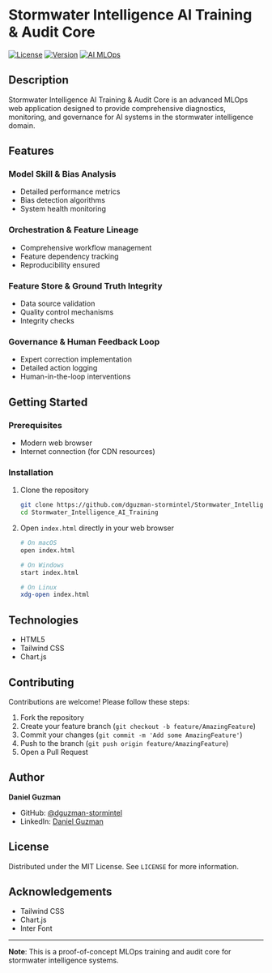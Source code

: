 # Stormwater Intelligence AI Training & Audit Core

[![License](https://img.shields.io/badge/License-MIT-blue.svg)](https://opensource.org/licenses/MIT)
[![Version](https://img.shields.io/badge/version-1.0.0-green.svg)](https://github.com/dguzman-stormintel/Stormwater_Intelligence_AI_Training)
[![AI MLOps](https://img.shields.io/badge/MLOps-AI%20Governance-orange)](https://en.wikipedia.org/wiki/MLOps)

## Description

Stormwater Intelligence AI Training & Audit Core is an advanced MLOps web application designed to provide comprehensive diagnostics, monitoring, and governance for AI systems in the stormwater intelligence domain.

## Features

### Model Skill & Bias Analysis
- Detailed performance metrics
- Bias detection algorithms
- System health monitoring

### Orchestration & Feature Lineage
- Comprehensive workflow management
- Feature dependency tracking
- Reproducibility ensured

### Feature Store & Ground Truth Integrity
- Data source validation
- Quality control mechanisms
- Integrity checks

### Governance & Human Feedback Loop
- Expert correction implementation
- Detailed action logging
- Human-in-the-loop interventions

## Getting Started

### Prerequisites
- Modern web browser
- Internet connection (for CDN resources)

### Installation

1. Clone the repository
   ```bash
   git clone https://github.com/dguzman-stormintel/Stormwater_Intelligence_AI_Training.git
   cd Stormwater_Intelligence_AI_Training
   ```

2. Open `index.html` directly in your web browser
   ```bash
   # On macOS
   open index.html
   
   # On Windows
   start index.html
   
   # On Linux
   xdg-open index.html
   ```

## Technologies
- HTML5
- Tailwind CSS
- Chart.js

## Contributing
Contributions are welcome! Please follow these steps:

1. Fork the repository
2. Create your feature branch (`git checkout -b feature/AmazingFeature`)
3. Commit your changes (`git commit -m 'Add some AmazingFeature'`)
4. Push to the branch (`git push origin feature/AmazingFeature`)
5. Open a Pull Request



## Author
**Daniel Guzman**
- GitHub: [@dguzman-stormintel](https://github.com/dguzman-stormintel)
- LinkedIn: [Daniel Guzman](https://www.linkedin.com/in/daniel-guzman-857a66388/)

## License
Distributed under the MIT License. See `LICENSE` for more information.

## Acknowledgements
- Tailwind CSS
- Chart.js
- Inter Font

---

**Note**: This is a proof-of-concept MLOps training and audit core for stormwater intelligence systems.
